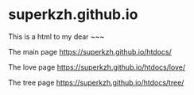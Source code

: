 # superkzh.github.io

This is a html to my dear ~~~

The main page
https://superkzh.github.io/htdocs/

The love page
https://superkzh.github.io/htdocs/love/

The tree page
https://superkzh.github.io/htdocs/tree/
